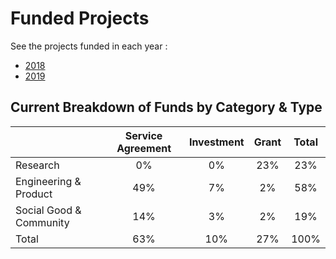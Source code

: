 # Funded Projects

See the projects funded in each year :

- [2018](2018.md)
- [2019](2019.md)

## Current Breakdown of Funds by Category & Type

|         | Service Agreement   | Investment  | Grant |  Total |
|:--------|:-------------------:|:-----------:|:-----:|:------:|
| Research|         0%          |      0%     | 23% | 23% |
| Engineering & Product      | 49%  | 7% | 2% | 58% |
| Social Good & Community | 14% | 3% | 2% | 19% | 
| Total | 63% | 10% | 27% | 100% | 
